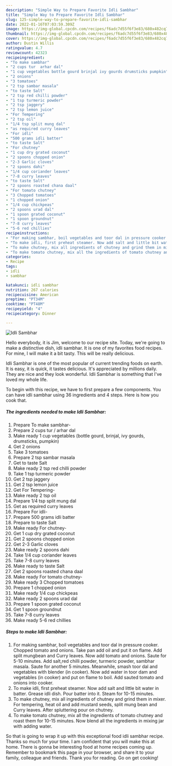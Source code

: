 ```yaml
---
description: "Simple Way to Prepare Favorite Idli Sambhar"
title: "Simple Way to Prepare Favorite Idli Sambhar"
slug: 125-simple-way-to-prepare-favorite-idli-sambhar
date: 2022-01-16T07:03:59.309Z
image: https://img-global.cpcdn.com/recipes/f6adc7d55f6f3e83/680x482cq70/idli-sambhar-recipe-main-photo.jpg
thumbnail: https://img-global.cpcdn.com/recipes/f6adc7d55f6f3e83/680x482cq70/idli-sambhar-recipe-main-photo.jpg
cover: https://img-global.cpcdn.com/recipes/f6adc7d55f6f3e83/680x482cq70/idli-sambhar-recipe-main-photo.jpg
author: Dustin Willis
ratingvalue: 4.7
reviewcount: 42323
recipeingredient:
- "To make sambhar"
- "2 cups tur  arhar dal"
- "1 cup vegetables bottle gourd brinjal ivy gourds drumsticks pumpkin"
- "2 onions"
- "3 tomatoes"
- "2 tsp sambar masala"
- "to taste Salt"
- "2 tsp red chilli powder"
- "1 tsp turmeric powder"
- "2 tsp jaggery"
- "2 tsp lemon juice"
- "For Tempering"
- "2 tsp oil"
- "1/4 tsp split mung dal"
- "as required curry leaves"
- "For idli"
- "500 grams idli batter"
- "to taste Salt"
- "For chutney"
- "1 cup dry grated coconut"
- "2 spoons chopped onion"
- "2-3 Garlic cloves"
- "2 spoons dahi"
- "1/4 cup coriander leaves"
- "7-8 curry leaves"
- "to taste Salt"
- "2 spoons roasted chana daal"
- "For tomato chutney"
- "3 Chopped tomatoes"
- "1 chopped onion"
- "1/4 cup chickpeas"
- "2 spoons urad dal"
- "1 spoon grated coconut"
- "1 spoon groundnut"
- "7-8 curry leaves"
- "5-6 red chillies"
recipeinstructions:
- "For making sambhar, boil vegetables and toor dal in pressure cooker. Chopped tomato and onions. Take pan add oil and put it on flame. Add split mungbean and Curry leaves. Now add tomato and onions. Saute for 5-10 minutes. Add salt,red chilli powder, turmeric powder, sambhar masala. Saute for another 5 minutes. Meanwhile, smash toor dal and vegetables with blender (in cooker). Now add water in toor dam and vegetables (in cooker) and put on flame to boil. Add sauted tomato and onions into cooker."
- "To make idli, first preheat steamer. Now add salt and little bit water in batter. Grease idli dish. Pour batter into it. Steam for 10-15 minutes."
- "To make chutney, mix all ingredients of chutney and grind them in mixer. For tempering, heat oil and add mustard seeds, split mung bean and Curry leaves. After spluttering pour on chutney."
- "To make tomato chutney, mix all the ingredients of tomato chutney and roast them for 10-15 minutes. Now blend all the ingredients in mixing jar with adding water."
categories:
- Recipe
tags:
- idli
- sambhar

katakunci: idli sambhar 
nutrition: 267 calories
recipecuisine: American
preptime: "PT34M"
cooktime: "PT48M"
recipeyield: "4"
recipecategory: Dinner

---
```



![Idli Sambhar](https://img-global.cpcdn.com/recipes/f6adc7d55f6f3e83/680x482cq70/idli-sambhar-recipe-main-photo.jpg)

Hello everybody, it is Jim, welcome to our recipe site. Today, we're going to make a distinctive dish, idli sambhar. It is one of my favorites food recipes. For mine, I will make it a bit tasty. This will be really delicious.

Idli Sambhar is one of the most popular of current trending foods on earth. It is easy, it is quick, it tastes delicious. It's appreciated by millions daily. They are nice and they look wonderful. Idli Sambhar is something that I've loved my whole life.




To begin with this recipe, we have to first prepare a few components. You can have idli sambhar using 36 ingredients and 4 steps. Here is how you cook that.

<!--inarticleads1-->

##### The ingredients needed to make Idli Sambhar:

1. Prepare To make sambhar-
1. Prepare 2 cups tur / arhar dal
1. Make ready 1 cup vegetables (bottle gourd, brinjal, ivy gourds, drumsticks, pumpkin)
1. Get 2 onions
1. Take 3 tomatoes
1. Prepare 2 tsp sambar masala
1. Get to taste Salt
1. Make ready 2 tsp red chilli powder
1. Take 1 tsp turmeric powder
1. Get 2 tsp jaggery
1. Get 2 tsp lemon juice
1. Get For Tempering-
1. Make ready 2 tsp oil
1. Prepare 1/4 tsp split mung dal
1. Get as required curry leaves
1. Prepare For idli-
1. Prepare 500 grams idli batter
1. Prepare to taste Salt
1. Make ready For chutney-
1. Get 1 cup dry grated coconut
1. Get 2 spoons chopped onion
1. Get 2-3 Garlic cloves
1. Make ready 2 spoons dahi
1. Take 1/4 cup coriander leaves
1. Take 7-8 curry leaves
1. Make ready to taste Salt
1. Get 2 spoons roasted chana daal
1. Make ready For tomato chutney-
1. Make ready 3 Chopped tomatoes
1. Prepare 1 chopped onion
1. Make ready 1/4 cup chickpeas
1. Make ready 2 spoons urad dal
1. Prepare 1 spoon grated coconut
1. Get 1 spoon groundnut
1. Take 7-8 curry leaves
1. Make ready 5-6 red chillies




<!--inarticleads2-->

##### Steps to make Idli Sambhar:

1. For making sambhar, boil vegetables and toor dal in pressure cooker. Chopped tomato and onions. Take pan add oil and put it on flame. Add split mungbean and Curry leaves. Now add tomato and onions. Saute for 5-10 minutes. Add salt,red chilli powder, turmeric powder, sambhar masala. Saute for another 5 minutes. Meanwhile, smash toor dal and vegetables with blender (in cooker). Now add water in toor dam and vegetables (in cooker) and put on flame to boil. Add sauted tomato and onions into cooker.
1. To make idli, first preheat steamer. Now add salt and little bit water in batter. Grease idli dish. Pour batter into it. Steam for 10-15 minutes.
1. To make chutney, mix all ingredients of chutney and grind them in mixer. For tempering, heat oil and add mustard seeds, split mung bean and Curry leaves. After spluttering pour on chutney.
1. To make tomato chutney, mix all the ingredients of tomato chutney and roast them for 10-15 minutes. Now blend all the ingredients in mixing jar with adding water.




So that is going to wrap it up with this exceptional food idli sambhar recipe. Thanks so much for your time. I am confident that you will make this at home. There is gonna be interesting food at home recipes coming up. Remember to bookmark this page in your browser, and share it to your family, colleague and friends. Thank you for reading. Go on get cooking!
